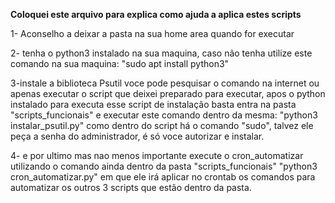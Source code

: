 <meta charset="UTF-8">

__Coloquei este arquivo para explica como ajuda a aplica estes scripts__

  1- Aconselho a deixar a pasta na sua home area quando for executar

  2- tenha o python3 instalado na sua maquina, caso não tenha utilize este comando na sua maquina:
     "sudo apt install python3"

  3-instale a biblioteca Psutil voce pode pesquisar o comando na internet ou apenas executar o script que deixei preparado para executar, apos o python instalado para executa esse script de instalação basta entra na pasta "scripts_funcionais" e executar este comando     dentro da mesma:
    "python3 instalar_psutil.py" como dentro do script há o comando "sudo", talvez ele peça a senha do administrador, é só voce autorizar e instalar.

  4- e por ultimo mas nao menos importante execute o cron_automatizar utilizando o comando ainda dentro da pasta "scripts_funcionais" "python3 cron_automatizar.py" em que ele irá aplicar no crontab os comandos para automatizar os outros 3 scripts que estão dentro         da pasta.
